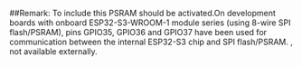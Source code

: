 ##Remark:
To include this PSRAM should be activated.On development boards with onboard ESP32-S3-WROOM-1 module series (using 8-wire SPI flash/PSRAM), pins GPIO35, GPIO36 and GPIO37 have been used for communication between the internal ESP32-S3 chip and SPI flash/PSRAM. , not available externally.
